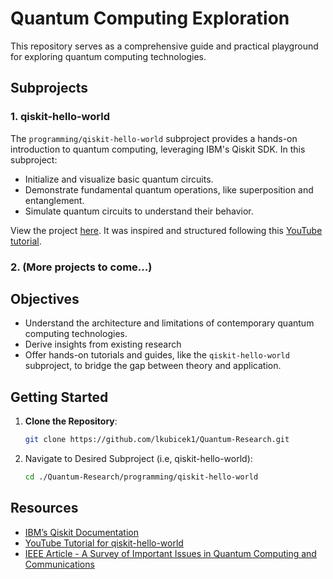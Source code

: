 # Quantum Computing Exploration

This repository serves as a comprehensive guide and practical playground for exploring quantum computing technologies.

## Subprojects

### 1. qiskit-hello-world

The `programming/qiskit-hello-world` subproject provides a hands-on introduction to quantum computing, leveraging IBM's Qiskit SDK. In this subproject:

- Initialize and visualize basic quantum circuits.
- Demonstrate fundamental quantum operations, like superposition and entanglement.
- Simulate quantum circuits to understand their behavior.

View the project [here](./programming/qiskit-hello-world/emulate-circuit.ipynb). It was inspired and structured following this [YouTube tutorial](https://www.youtube.com/watch?v=RrUTwq5jKM4).

### 2. (More projects to come...)

## Objectives

- Understand the architecture and limitations of contemporary quantum computing technologies.
- Derive insights from existing research
- Offer hands-on tutorials and guides, like the `qiskit-hello-world` subproject, to bridge the gap between theory and application.

## Getting Started

1. **Clone the Repository**:

   ```bash
   git clone https://github.com/lkubicek1/Quantum-Research.git
   ```

2. Navigate to Desired Subproject (i.e, qiskit-hello-world):

   ```bash
   cd ./Quantum-Research/programming/qiskit-hello-world
   ```

## Resources

- [IBM’s Qiskit Documentation](https://qiskit.org/documentation/)
- [YouTube Tutorial for qiskit-hello-world](https://www.youtube.com/watch?v=RrUTwq5jKM4)
- [IEEE Article - A Survey of Important Issues in Quantum Computing and Communications](https://ieeexplore.ieee.org/document/10064036)
